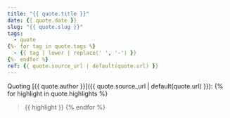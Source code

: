 ```yaml
---
title: "{{ quote.title }}"
date: {{ quote.date }}
slug: "{{ quote.slug }}"
tags:
  - quote
{%- for tag in quote.tags %}
  - {{ tag | lower | replace(' ', '-') }}
{%- endfor %}
ref: {{ quote.source_url | default(quote.url) }}
---
```


Quoting [{{ quote.author }}]({{ quote.source_url | default(quote.url) }}):
{% for highlight in quote.highlights %}
> {{ highlight }}
{% endfor %}